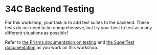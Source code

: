 # 34C Backend Testing

For this workshop, your task is to add test suites to the backend. These tests do not need to be comprehensive, but try your best to test as many different situations as possible!

Refer to [the Prisma documentation on testing](https://www.prisma.io/docs/guides/testing/unit-testing#example-unit-tests) and [the SuperTest documentation](https://github.com/ladjs/supertest) as you work on this workshop.
